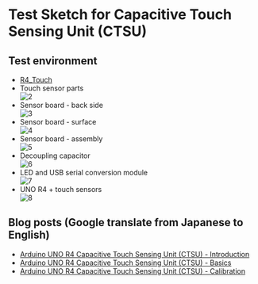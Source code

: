 # Test Sketch for Capacitive Touch Sensing Unit (CTSU)

## Test environment

- [R4_Touch][1]
- Touch sensor parts  
  ![2]
- Sensor board - back side  
  ![3]
- Sensor board - surface  
  ![4]
- Sensor board - assembly  
  ![5]
- Decoupling capacitor  
  ![6]
- LED and USB serial conversion module  
  ![7]
- UNO R4 + touch sensors  
  ![8]

## Blog posts (Google translate from Japanese to English)
- [Arduino UNO R4 Capacitive Touch Sensing Unit (CTSU) - Introduction][10]
- [Arduino UNO R4 Capacitive Touch Sensing Unit (CTSU) - Basics][11]
- [Arduino UNO R4 Capacitive Touch Sensing Unit (CTSU) - Calibration][12]

[1]: https://github.com/delta-G/R4_Touch "delta-G/R4_Touch: Capacitive Touch Sensing for the Arduino UNO-R4"
[2]: https://embedded-kiddie.github.io/images/2024/06-10/2nd-lot.jpg "Touch sensor parts"
[3]: https://embedded-kiddie.github.io/images/2024/06-10/2nd-lot-part1.jpg "Sensor board - back side"
[4]: https://embedded-kiddie.github.io/images/2024/06-10/2nd-lot-part2.jpg "Sensor board - surface"
[5]: https://embedded-kiddie.github.io/images/2024/06-10/2nd-lot-part3.jpg "Sensor board - assembly"
[6]: https://embedded-kiddie.github.io/images/2024/06-10/passcon.jpg "Decoupling capacitor"
[7]: https://embedded-kiddie.github.io/images/2024/06-10/LED-part.jpg "LED and USB serial conversion module"
[8]: https://embedded-kiddie.github.io/images/2024/06-10/wifi-touch.jpg "UNO R4 + touch sensors"

[10]: https://embedded--kiddie-github-io.translate.goog/2024/06/10/?_x_tr_sl=ja&_x_tr_tl=en&_x_tr_hl=ja&_x_tr_pto=wapp "Google Translation"
[11]: https://embedded--kiddie-github-io.translate.goog/2024/06/16/?_x_tr_sl=ja&_x_tr_tl=en&_x_tr_hl=ja&_x_tr_pto=wapp "Google Translation"
[12]: https://embedded--kiddie-github-io.translate.goog/2024/06/22/?_x_tr_sl=ja&_x_tr_tl=en&_x_tr_hl=ja&_x_tr_pto=wapp "Google Translation"

